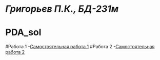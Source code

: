 # _Григорьев П.К., БД-231м_
# PDA_sol

#Работа 1
-[Самостоятельная работа 1](Самостоятельная_работа_1.ipynb)
#Работа 2
-[Самостоятельная работа 2](Самостоятельная_работа_2.ipynb)
